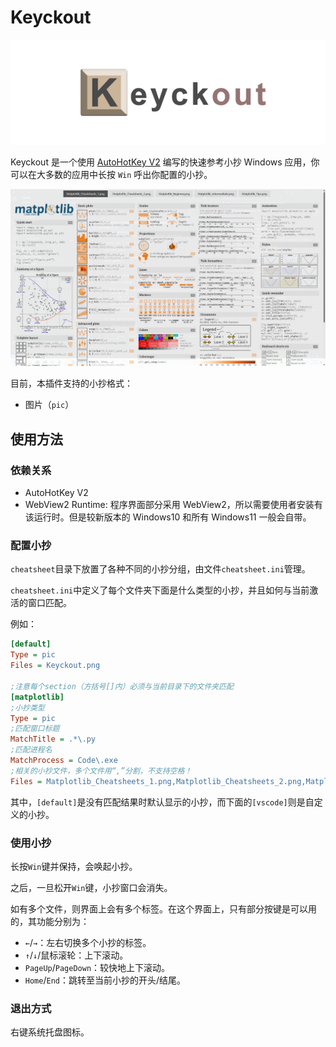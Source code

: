# Keyckout 

 ![icon](./cheatsheet/default/Keyckout.png) 
 
 Keyckout 是一个使用 [AutoHotKey V2](https://www.autohotkey.com/) 编写的快速参考小抄 Windows 应用，你可以在大多数的应用中长按 `Win` 呼出你配置的小抄。

![Screenshot](screenshot.png)

目前，本插件支持的小抄格式：

+ 图片（`pic`）

## 使用方法

### 依赖关系

+ AutoHotKey V2
+ WebView2 Runtime: 程序界面部分采用 WebView2，所以需要使用者安装有该运行时。但是较新版本的 Windows10 和所有 Windows11 一般会自带。

### 配置小抄

`cheatsheet`目录下放置了各种不同的小抄分组，由文件`cheatsheet.ini`管理。

`cheatsheet.ini`中定义了每个文件夹下面是什么类型的小抄，并且如何与当前激活的窗口匹配。

例如：

```ini
[default]
Type = pic
Files = Keyckout.png

;注意每个section（方括号[]内）必须与当前目录下的文件夹匹配
[matplotlib]
;小抄类型
Type = pic
;匹配窗口标题
MatchTitle = .*\.py
;匹配进程名
MatchProcess = Code\.exe
;相关的小抄文件，多个文件用“,”分割，不支持空格！
Files = Matplotlib_Cheatsheets_1.png,Matplotlib_Cheatsheets_2.png,Matplotlib_Beginner.png,Matplotlib_Intermediate.png,Matplotlib_Tips.png
```

其中，`[default]`是没有匹配结果时默认显示的小抄，而下面的`[vscode]`则是自定义的小抄。

### 使用小抄

长按`Win`键并保持，会唤起小抄。

之后，一旦松开`Win`键，小抄窗口会消失。

如有多个文件，则界面上会有多个标签。在这个界面上，只有部分按键是可以用的，其功能分别为：

+ `←`/`→`：左右切换多个小抄的标签。
+ `↑`/`↓`/鼠标滚轮：上下滚动。
+ `PageUp`/`PageDown`：较快地上下滚动。
+ `Home`/`End`：跳转至当前小抄的开头/结尾。

### 退出方式

右键系统托盘图标。